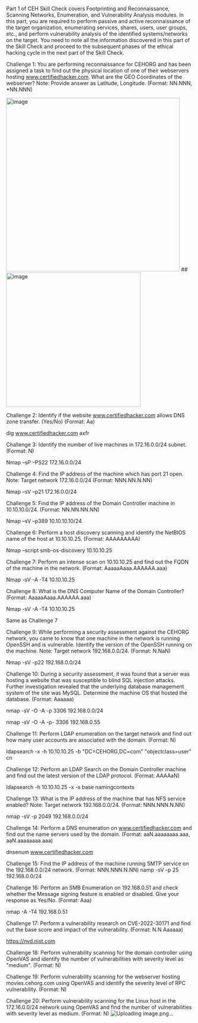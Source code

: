 Part 1 of CEH Skill Check covers Footprinting and Reconnaissance, Scanning Networks, Enumeration, and Vulnerability Analysis modules. In this part, you are required to perform passive and active reconnaissance of the target organization, enumerating services, shares, users, user groups, etc., and perform vulnerability analysis of the identified systems/networks on the target. You need to note all the information discovered in this part of the Skill Check and proceed to the subsequent phases of the ethical hacking cycle in the next part of the Skill Check.

Challenge 1:
You are performing reconnaissance for CEHORG and has been assigned a task to find out the physical location of one of their webservers hosting www.certifiedhacker.com. What are the GEO Coordinates of the webserver? Note: Provide answer as Latitude, Longitude. (Format: NN.NNN, *NN.NNN)

<img width="468" alt="image" src="https://github.com/user-attachments/assets/fbf89af3-d3a4-4655-b84d-c87df18cacda">
##
<img width="362" alt="image" src="https://github.com/user-attachments/assets/c61c31b2-84bf-4148-aa1d-6fb202a009aa">

Challenge 2:
Identify if the website www.certifiedhacker.com allows DNS zone transfer. (Yes/No) (Format: Aa)

dig www.certifiedhacker.com axfr
 

Challenge 3:
Identify the number of live machines in 172.16.0.0/24 subnet. (Format: N)

Nmap –sP –PS22 172.16.0.0/24
 

Challenge 4:
Find the IP address of the machine which has port 21 open. Note: Target network 172.16.0.0/24 (Format: NNN.NN.N.NN)

Nmap –sV –p21 172.16.0.0/24
 

Challenge 5:
Find the IP address of the Domain Controller machine in 10.10.10.0/24. (Format: NN.NN.NN.NN)

Nmap –sV –p389 10.10.10.10/24
 



Challenge 6:
Perform a host discovery scanning and identify the NetBIOS name of the host at 10.10.10.25. (Format: AAAAAAAAA)

Nmap –script smb-os-discovery 10.10.10.25
 
 

Challenge 7:
Perform an intense scan on 10.10.10.25 and find out the FQDN of the machine in the network. (Format: AaaaaAaaa.AAAAAA.aaa)

Nmap -sV -A -T4 10.10.10.25
 
 
 

Challenge 8:
What is the DNS Computer Name of the Domain Controller? (Format: AaaaaAaaa.AAAAAA.aaa)

Nmap -sV -A -T4 10.10.10.25

Same as Challenge 7

Challenge 9:
While performing a security assessment against the CEHORG network, you came to know that one machine in the network is running OpenSSH and is vulnerable. Identify the version of the OpenSSH running on the machine. Note: Target network 192.168.0.0/24. (Format: N.NaN)

Nmap -sV -p22 192.168.0.0/24
 

Challenge 10:
During a security assessment, it was found that a server was hosting a website that was susceptible to blind SQL injection attacks. Further investigation revealed that the underlying database management system of the site was MySQL. Determine the machine OS that hosted the database. (Format: Aaaaaa)

nmap -sV -O -A -p 3306 192.168.0.0/24
 


nmap -sV -O -A -p- 3306 192.168.0.55
 

Challenge 11:
Perform LDAP enumeration on the target network and find out how many user accounts are associated with the domain. (Format: N)

ldapsearch -x -h 10.10.10.25 -b "DC=CEHORG,DC=com" "objectclass=user" cn

 
 

Challenge 12:
Perform an LDAP Search on the Domain Controller machine and find out the latest version of the LDAP protocol. (Format: AAAAaN)

ldapsearch -h 10.10.10.25 -x -s base namingcontexts

 

Challenge 13:
What is the IP address of the machine that has NFS service enabled? Note: Target network 192.168.0.0/24. (Format: NNN.NNN.N.NN)

nmap -sV -p 2049 192.168.0.0/24
 

Challenge 14:
Perform a DNS enumeration on www.certifiedhacker.com and find out the name servers used by the domain. (Format: aaN.aaaaaaaa.aaa, aaN.aaaaaaaa.aaa)

dnsenum www.certifiedhacker.com
 

Challenge 15:
Find the IP address of the machine running SMTP service on the 192.168.0.0/24 network. (Format: NNN.NNN.N.NN)
namp -sV -p 25 192.168.0.0/24

 

Challenge 16:
Perform an SMB Enumeration on 192.168.0.51 and check whether the Message signing feature is enabled or disabled. Give your response as Yes/No. (Format: Aaa)

nmap -A -T4 192.168.0.51

 

Challenge 17:
Perform a vulnerability research on CVE-2022-30171 and find out the base score and impact of the vulnerability. (Format: N.N Aaaaaa)

https://nvd.nist.com
 
Challenge 18:
Perform vulnerability scanning for the domain controller using OpenVAS and identify the number of vulnerabilities with severity level as "medium". (Format: N)

Challenge 19:
Perform vulnerability scanning for the webserver hosting movies.cehorg.com using OpenVAS and identify the severity level of RPC vulnerability. (Format: N)

Challenge 20:
Perform vulnerability scanning for the Linux host in the 172.16.0.0/24 network using OpenVAS and find the number of vulnerabilities with severity level as medium. (Format: N)
![Uploading image.png…]()
